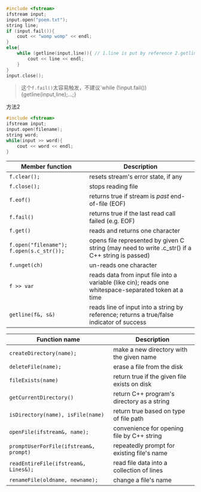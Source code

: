 ```C++
#include <fstream>
ifstream input;
input.open("poem.txt");
string line;
if (input.fail()){
	cout << "womp womp" << endl;
}
else{
	while (getline(input,line)){ // 1.line is put by reference 2.getline返回bool
		cout << line << endl;
	}
}
input.close();
```
> 这个`f.fail()`太容易触发，不建议`while (!input.fail()){getline(input,line);...;}

方法2
```Cpp
#include <fstream>
ifstream input;
input.open(filename);
string word;
while(input >> word){
	cout << word << endl;
}
```

| Member function                | Description                                                               |
|--------------------------------|---------------------------------------------------------------------------|
| `f.clear();`                   | resets stream's error state, if any                                       |
| `f.close();`                   | stops reading file                                                        |
| `f.eof()`                      | returns true if stream is *past* end-of-file (EOF)                        |
| `f.fail()`                     | returns true if the last read call failed (e.g. EOF)                      |
| `f.get()`                      | reads and returns one character                                           |
| `f.open("filename"); f.open(s.c_str());` | opens file represented by given C string (may need to write .c_str() if a C++ string is passed) |
| `f.unget(ch)`                  | un-reads one character                                                    |
| `f >> var`                     | reads data from input file into a variable (like cin); reads one whitespace-separated token at a time |
| `getline(f&, s&)`              | reads line of input into a string by reference; returns a true/false indicator of success            |


| Function name                      | Description                                             |
|------------------------------------|---------------------------------------------------------|
| `createDirectory(name);`           | make a new directory with the given name                |
| `deleteFile(name);`                | erase a file from the disk                              |
| `fileExists(name)`                 | return true if the given file exists on disk            |
| `getCurrentDirectory()`            | return C++ program's directory as a string              |
| `isDirectory(name), isFile(name)`  | return true based on type of file path                  |
| `openFile(ifstream&, name);`       | convenience for opening file by C++ string              |
| `promptUserForFile(ifstream&, prompt)` | repeatedly prompt for existing file's name            |
| `readEntireFile(ifstream&, Lines&);`| read file data into a collection of lines               |
| `renameFile(oldname, newname);`    | change a file's name                                    |








